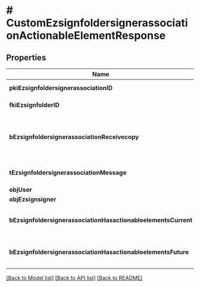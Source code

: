 # # CustomEzsignfoldersignerassociationActionableElementResponse

## Properties

Name | Type | Description | Notes
------------ | ------------- | ------------- | -------------
**pkiEzsignfoldersignerassociationID** | **int** | The unique ID of the Ezsignfoldersignerassociation |
**fkiEzsignfolderID** | **int** | The unique ID of the Ezsignfolder |
**bEzsignfoldersignerassociationReceivecopy** | **bool** | If this flag is true. The signatory will receive a copy of every signed Ezsigndocument even if it ain&#39;t required to sign the document. |
**tEzsignfoldersignerassociationMessage** | **string** | A custom text message that will be added to the email sent. |
**objUser** | [**\eZmaxAPI\Model\EzsignfoldersignerassociationResponseCompoundUser**](EzsignfoldersignerassociationResponseCompoundUser.md) |  | [optional]
**objEzsignsigner** | [**\eZmaxAPI\Model\EzsignsignerResponseCompound**](EzsignsignerResponseCompound.md) |  | [optional]
**bEzsignfoldersignerassociationHasactionableelementsCurrent** | **bool** | Indicates if the Ezsignfoldersignerassociation has actionable elements in the current step |
**bEzsignfoldersignerassociationHasactionableelementsFuture** | **bool** | Indicates if the Ezsignfoldersignerassociation has actionable elements in a future step | [optional]

[[Back to Model list]](../../README.md#models) [[Back to API list]](../../README.md#endpoints) [[Back to README]](../../README.md)
